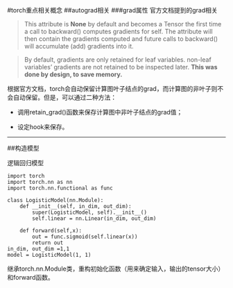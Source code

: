 #torch重点相关概念
##autograd相关
###grad属性 
官方文档提到的grad相关
>This attribute is **None** by default and becomes a Tensor the first time a call to backward() computes gradients for self. The attribute will then contain the gradients computed and future calls to backward() will accumulate (add) gradients into it.

>By default, gradients are only retained for leaf variables. non-leaf variables’ gradients are not retained to be inspected later. **This was
done by design, to save memory.**

根据官方文档，torch会自动保留计算图叶子结点的grad，而计算图的非叶子则不会自动保留。但是，可以通过二种方法：

+ 调用retain_grad()函数来保存计算图中非叶子结点的grad值；

+ 设定hook来保存。

****

##构造模型

逻辑回归模型

	import torch
	import torch.nn as nn
	import torch.nn.functional as func

	class LogisticModel(nn.Module):
	    def __init__(self, in_dim, out_dim):
	        super(LogisticModel, self).__init__()
	        self.linear = nn.Linear(in_dim, out_dim)
	        
	    def forward(self,x):
	        out = func.sigmoid(self.linear(x))
	        return out
	in_dim, out_dim =1,1    
	model = LogisticModel(1, 1)

继承torch.nn.Module类，重构初始化函数（用来确定输入，输出的tensor大小）和forward函数。





